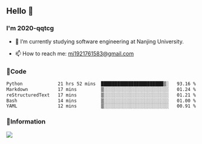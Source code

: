 ## Hello 👋


### I'm 2020-qqtcg

- 🔭 I’m currently studying software engineering at Nanjing University. 
<!-- - 🌱 I’m currently learning MLsys and -->
<!-- - 👯 I’m looking to collaborate on ... -->
<!-- - 🤔 I’m looking for help with ... -->
<!-- - 💬 Ask me about ... -->
- 📫 How to reach me: mj1921761583@gmail.com
<!-- - 😄 Pronouns: ... -->
<!-- - ⚡ Fun fact: ... -->

### 🌱Code
<!--START_SECTION:waka-->

```txt
Python             21 hrs 52 mins  ███████████████████████▒░   93.16 %
Markdown           17 mins         ▒░░░░░░░░░░░░░░░░░░░░░░░░   01.24 %
reStructuredText   17 mins         ▒░░░░░░░░░░░░░░░░░░░░░░░░   01.21 %
Bash               14 mins         ▒░░░░░░░░░░░░░░░░░░░░░░░░   01.00 %
YAML               12 mins         ▒░░░░░░░░░░░░░░░░░░░░░░░░   00.91 %
```

<!--END_SECTION:waka-->

### 💬Information
![](https://github-readme-stats.vercel.app/api?username=2020-qqtcg&theme=buefy&hide_border=false)


<!-- <div align="center"> <img src="https://github-readme-activity-graph.vercel.app/graph?username=2020-qqtcg&theme=minimal" /> </div> -->


